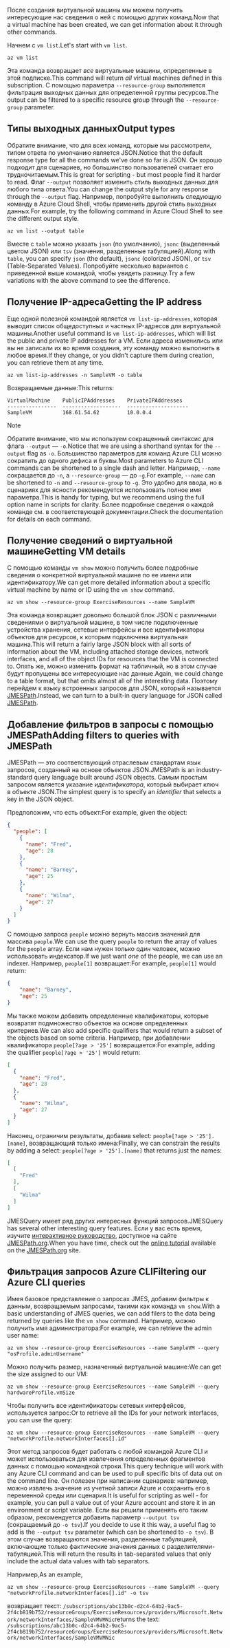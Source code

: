 <span data-ttu-id="4f063-101">После создания виртуальной машины мы можем получить интересующие нас сведения о ней с помощью других команд.</span><span class="sxs-lookup"><span data-stu-id="4f063-101">Now that a virtual machine has been created, we can get information about it through other commands.</span></span>

<span data-ttu-id="4f063-102">Начнем с `vm list`.</span><span class="sxs-lookup"><span data-stu-id="4f063-102">Let's start with `vm list`.</span></span>

```azurecli
az vm list
```

<span data-ttu-id="4f063-103">Эта команда возвращает _все_ виртуальные машины, определенные в этой подписке.</span><span class="sxs-lookup"><span data-stu-id="4f063-103">This command will return _all_ virtual machines defined in this subscription.</span></span> <span data-ttu-id="4f063-104">С помощью параметра `--resource-group` выполняется фильтрация выходных данных для определенной группы ресурсов.</span><span class="sxs-lookup"><span data-stu-id="4f063-104">The output can be filtered to a specific resource group through the `--resource-group` parameter.</span></span> 

## <a name="output-types"></a><span data-ttu-id="4f063-105">Типы выходных данных</span><span class="sxs-lookup"><span data-stu-id="4f063-105">Output types</span></span>
<span data-ttu-id="4f063-106">Обратите внимание, что для всех команд, которые мы рассмотрели, типом ответа по умолчанию является JSON.</span><span class="sxs-lookup"><span data-stu-id="4f063-106">Notice that the default response type for all the commands we've done so far is JSON.</span></span> <span data-ttu-id="4f063-107">Он хорошо подходит для сценариев, но большинство пользователей считает его трудночитаемым.</span><span class="sxs-lookup"><span data-stu-id="4f063-107">This is great for scripting - but most people find it harder to read.</span></span> <span data-ttu-id="4f063-108">Флаг `--output` позволяет изменить стиль выходных данных для любого типа ответа.</span><span class="sxs-lookup"><span data-stu-id="4f063-108">You can change the output style for any response through the `--output` flag.</span></span> <span data-ttu-id="4f063-109">Например, попробуйте выполнить следующую команду в Azure Cloud Shell, чтобы применить другой стиль выходных данных.</span><span class="sxs-lookup"><span data-stu-id="4f063-109">For example, try the following command in Azure Cloud Shell to see the different output style.</span></span>

```azurecli
az vm list --output table
```

<span data-ttu-id="4f063-110">Вместе с `table` можно указать `json` (по умолчанию), `jsonc` (выделенный цветом JSON) или `tsv` (значения, разделенные табуляцией).</span><span class="sxs-lookup"><span data-stu-id="4f063-110">Along with `table`, you can specify `json` (the default), `jsonc` (colorized JSON), or `tsv` (Table-Separated Values).</span></span> <span data-ttu-id="4f063-111">Попробуйте несколько вариантов с приведенной выше командой, чтобы увидеть разницу.</span><span class="sxs-lookup"><span data-stu-id="4f063-111">Try a few variations with the above command to see the difference.</span></span>

## <a name="getting-the-ip-address"></a><span data-ttu-id="4f063-112">Получение IP-адреса</span><span class="sxs-lookup"><span data-stu-id="4f063-112">Getting the IP address</span></span>

<span data-ttu-id="4f063-113">Еще одной полезной командой является `vm list-ip-addresses`, которая выводит список общедоступных и частных IP-адресов для виртуальной машины.</span><span class="sxs-lookup"><span data-stu-id="4f063-113">Another useful command is `vm list-ip-addresses`, which will list the public and private IP addresses for a VM.</span></span> <span data-ttu-id="4f063-114">Если адреса изменились или вы не записали их во время создания, эту команду можно выполнить в любое время.</span><span class="sxs-lookup"><span data-stu-id="4f063-114">If they change, or you didn't capture them during creation, you can retrieve them at any time.</span></span>

```azurecli
az vm list-ip-addresses -n SampleVM -o table
```

<span data-ttu-id="4f063-115">Возвращаемые данные:</span><span class="sxs-lookup"><span data-stu-id="4f063-115">This returns:</span></span>

```
VirtualMachine    PublicIPAddresses    PrivateIPAddresses
----------------  -------------------  --------------------
SampleVM          168.61.54.62         10.0.0.4
```

> [!NOTE]
> <span data-ttu-id="4f063-116">Обратите внимание, что мы используем сокращенный синтаксис для флага `--output` — `-o`.</span><span class="sxs-lookup"><span data-stu-id="4f063-116">Notice that we are using a shorthand syntax for the `--output` flag as `-o`.</span></span> <span data-ttu-id="4f063-117">Большинство параметров для команд Azure CLI можно сократить до одного дефиса и буквы.</span><span class="sxs-lookup"><span data-stu-id="4f063-117">Most parameters to Azure CLI commands can be shortened to a single dash and letter.</span></span> <span data-ttu-id="4f063-118">Например, `--name` сокращается до `-n`, а `--resource-group` — до `-g`.</span><span class="sxs-lookup"><span data-stu-id="4f063-118">For example, `--name` can be shortened to `-n` and `--resource-group` to `-g`.</span></span> <span data-ttu-id="4f063-119">Это удобно для ввода, но в сценариях для ясности рекомендуется использовать полное имя параметра.</span><span class="sxs-lookup"><span data-stu-id="4f063-119">This is handy for typing, but we recommend using the full option name in scripts for clarity.</span></span> <span data-ttu-id="4f063-120">Более подробные сведения о каждой команде см. в соответствующей документации.</span><span class="sxs-lookup"><span data-stu-id="4f063-120">Check the documentation for details on each command.</span></span>

## <a name="getting-vm-details"></a><span data-ttu-id="4f063-121">Получение сведений о виртуальной машине</span><span class="sxs-lookup"><span data-stu-id="4f063-121">Getting VM details</span></span>

<span data-ttu-id="4f063-122">С помощью команды `vm show` можно получить более подробные сведения о конкретной виртуальной машине по ее имени или идентификатору.</span><span class="sxs-lookup"><span data-stu-id="4f063-122">We can get more detailed information about a specific virtual machine by name or ID using the `vm show` command.</span></span>

```azurecli
az vm show --resource-group ExerciseResources --name SampleVM
```

<span data-ttu-id="4f063-123">Эта команда возвращает довольно большой блок JSON с различными сведениями о виртуальной машине, в том числе подключенные устройства хранения, сетевые интерфейсы и все идентификаторы объектов для ресурсов, к которым подключена виртуальная машина.</span><span class="sxs-lookup"><span data-stu-id="4f063-123">This will return a fairly large JSON block with all sorts of information about the VM, including attached storage devices, network interfaces, and all of the object IDs for resources that the VM is connected to.</span></span> <span data-ttu-id="4f063-124">Опять же, можно изменить формат на табличный, но в этом случае будут пропущены все интересующие нас данные.</span><span class="sxs-lookup"><span data-stu-id="4f063-124">Again, we could change to a table format, but that omits almost all of the interesting data.</span></span> <span data-ttu-id="4f063-125">Поэтому перейдем к языку встроенных запросов для JSON, который называется [JMESPath](http://jmespath.org/).</span><span class="sxs-lookup"><span data-stu-id="4f063-125">Instead, we can turn to a built-in query language for JSON called [JMESPath](http://jmespath.org/).</span></span>

## <a name="adding-filters-to-queries-with-jmespath"></a><span data-ttu-id="4f063-126">Добавление фильтров в запросы с помощью JMESPath</span><span class="sxs-lookup"><span data-stu-id="4f063-126">Adding filters to queries with JMESPath</span></span>

<span data-ttu-id="4f063-127">JMESPath — это соответствующий отраслевым стандартам язык запросов, созданный на основе объектов JSON.</span><span class="sxs-lookup"><span data-stu-id="4f063-127">JMESPath is an industry-standard query language built around JSON objects.</span></span> <span data-ttu-id="4f063-128">Самым простым запросом является указание _идентификатора_, который выбирает ключ в объекте JSON.</span><span class="sxs-lookup"><span data-stu-id="4f063-128">The simplest query is to specify an _identifier_ that selects a key in the JSON object.</span></span>

<span data-ttu-id="4f063-129">Предположим, что есть объект:</span><span class="sxs-lookup"><span data-stu-id="4f063-129">For example, given the object:</span></span>

```json
{
  "people": [
    {
      "name": "Fred",
      "age": 28
    },
    {
      "name": "Barney",
      "age": 25
    },
    {
      "name": "Wilma",
      "age": 27
    }
  ]
}
```

<span data-ttu-id="4f063-130">С помощью запроса `people` можно вернуть массив значений для массива `people`.</span><span class="sxs-lookup"><span data-stu-id="4f063-130">We can use the query `people` to return the array of values for the `people` array.</span></span> <span data-ttu-id="4f063-131">Если нам нужен только _один_ человек, можно использовать индексатор.</span><span class="sxs-lookup"><span data-stu-id="4f063-131">If we just want _one_ of the people, we can use an indexer.</span></span> <span data-ttu-id="4f063-132">Например, `people[1]` возвращает:</span><span class="sxs-lookup"><span data-stu-id="4f063-132">For example, `people[1]` would return:</span></span>

```json
{
    "name": "Barney",
    "age": 25
}
```

<span data-ttu-id="4f063-133">Мы также можем добавить определенные квалификаторы, которые возвратят подмножество объектов на основе определенных критериев.</span><span class="sxs-lookup"><span data-stu-id="4f063-133">We can also add specific qualifiers that would return a subset of the objects based on some criteria.</span></span> <span data-ttu-id="4f063-134">Например, при добавлении квалификатора `people[?age > '25']` возвращается:</span><span class="sxs-lookup"><span data-stu-id="4f063-134">For example, adding the qualifier `people[?age > '25']` would return:</span></span>

```json
[
  {
    "name": "Fred",
    "age": 28
  },
  {
    "name": "Wilma",
    "age": 27
  }
]
```

<span data-ttu-id="4f063-135">Наконец, ограничим результаты, добавив select: `people[?age > '25'].[name]`, возвращающий только имена:</span><span class="sxs-lookup"><span data-stu-id="4f063-135">Finally, we can constrain the results by adding a select: `people[?age > '25'].[name]` that returns just the names:</span></span>

```json
[
  [
    "Fred"
  ],
  [
    "Wilma"
  ]
]
```

<span data-ttu-id="4f063-136">JMESQuery имеет ряд других интересных функций запросов.</span><span class="sxs-lookup"><span data-stu-id="4f063-136">JMESQuery has several other interesting query features.</span></span> <span data-ttu-id="4f063-137">Если у вас есть время, изучите [интерактивное руководство](http://jmespath.org/tutorial.html), доступное на сайте [JMESPath.org](http://jmespath.org/).</span><span class="sxs-lookup"><span data-stu-id="4f063-137">When you have time, check out the [online tutorial](http://jmespath.org/tutorial.html) available on the [JMESPath.org](http://jmespath.org/) site.</span></span>

## <a name="filtering-our-azure-cli-queries"></a><span data-ttu-id="4f063-138">Фильтрация запросов Azure CLI</span><span class="sxs-lookup"><span data-stu-id="4f063-138">Filtering our Azure CLI queries</span></span>

<span data-ttu-id="4f063-139">Имея базовое представление о запросах JMES, добавим фильтры к данным, возвращаемым запросами, такими как команда `vm show`.</span><span class="sxs-lookup"><span data-stu-id="4f063-139">With a basic understanding of JMES queries, we can add filers to the data being returned by queries like the `vm show` command.</span></span> <span data-ttu-id="4f063-140">Например, можно получить имя администратора:</span><span class="sxs-lookup"><span data-stu-id="4f063-140">For example, we can retrieve the admin user name:</span></span>

```azurecli
az vm show --resource-group ExerciseResources --name SampleVM --query "osProfile.adminUsername"
```

<span data-ttu-id="4f063-141">Можно получить размер, назначенный виртуальной машине:</span><span class="sxs-lookup"><span data-stu-id="4f063-141">We can get the size assigned to our VM:</span></span>

```azurecli
az vm show --resource-group ExerciseResources --name SampleVM --query hardwareProfile.vmSize
```

<span data-ttu-id="4f063-142">Чтобы получить все идентификаторы сетевых интерфейсов, используется запрос:</span><span class="sxs-lookup"><span data-stu-id="4f063-142">Or to retrieve all the IDs for your network interfaces, you can use the query:</span></span>

```azurecli
az vm show --resource-group ExerciseResources --name SampleVM --query "networkProfile.networkInterfaces[].id"
```

<span data-ttu-id="4f063-143">Этот метод запросов будет работать с любой командой Azure CLI и может использоваться для извлечения определенных фрагментов данных с помощью командной строки.</span><span class="sxs-lookup"><span data-stu-id="4f063-143">This query technique will work with any Azure CLI command and can be used to pull specific bits of data out on the command line.</span></span> <span data-ttu-id="4f063-144">Он полезен при написании сценариев: например, можно извлечь значение из учетной записи Azure и сохранить его в переменной среды или сценария.</span><span class="sxs-lookup"><span data-stu-id="4f063-144">It is useful for scripting as well - for example, you can pull a value out of your Azure account and store it in an environment or script variable.</span></span> <span data-ttu-id="4f063-145">Если вы решили применять его таким образом, рекомендуется добавить параметр `--output tsv` (сокращаемый до `-o tsv`).</span><span class="sxs-lookup"><span data-stu-id="4f063-145">If you decide to use it this way, a useful flag to add is the `--output tsv` parameter (which can be shortened to `-o tsv`).</span></span> <span data-ttu-id="4f063-146">В этом случае возвращаются значения, разделенные табуляцией, включающие только фактические значения данных с разделителями-табуляцией.</span><span class="sxs-lookup"><span data-stu-id="4f063-146">This will return the results in tab-separated values that only include the actual data values with tab separators.</span></span>

<span data-ttu-id="4f063-147">Например,</span><span class="sxs-lookup"><span data-stu-id="4f063-147">As an example,</span></span>

```azurecli
az vm show --resource-group ExerciseResources --name SampleVM --query "networkProfile.networkInterfaces[].id" -o tsv
```

<span data-ttu-id="4f063-148">возвращает текст: `/subscriptions/abc13b0c-d2c4-64b2-9ac5-2f4cb819b752/resourceGroups/ExerciseResources/providers/Microsoft.Network/networkInterfaces/SampleVMVMNic`</span><span class="sxs-lookup"><span data-stu-id="4f063-148">returns the text: `/subscriptions/abc13b0c-d2c4-64b2-9ac5-2f4cb819b752/resourceGroups/ExerciseResources/providers/Microsoft.Network/networkInterfaces/SampleVMVMNic`</span></span>

